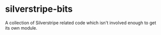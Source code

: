 silverstripe-bits
=================

A collection of Silverstripe related code which isn't involved enough to get its own module.